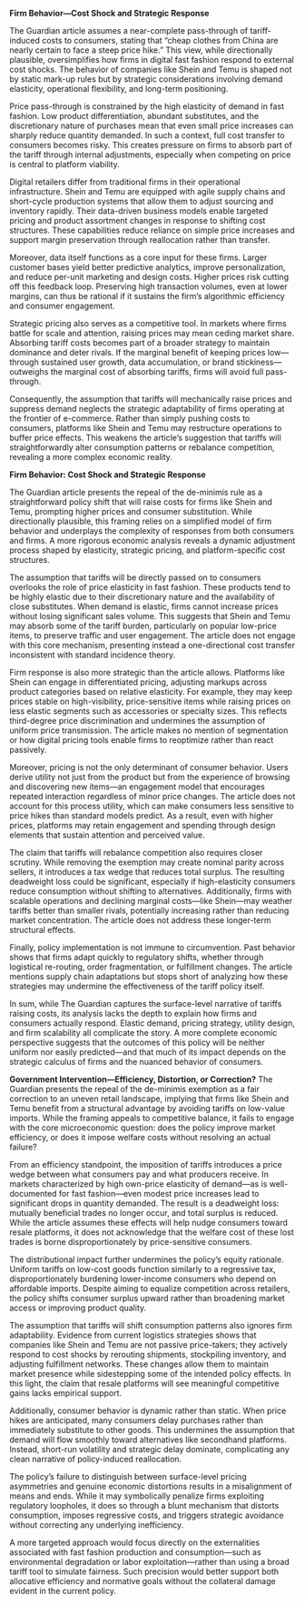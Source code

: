 **Firm Behavior—Cost Shock and Strategic Response**

The Guardian article assumes a near-complete pass-through of tariff-induced costs to consumers, stating that “cheap clothes from China are nearly certain to face a steep price hike.” This view, while directionally plausible, oversimplifies how firms in digital fast fashion respond to external cost shocks. The behavior of companies like Shein and Temu is shaped not by static mark-up rules but by strategic considerations involving demand elasticity, operational flexibility, and long-term positioning.

Price pass-through is constrained by the high elasticity of demand in fast fashion. Low product differentiation, abundant substitutes, and the discretionary nature of purchases mean that even small price increases can sharply reduce quantity demanded. In such a context, full cost transfer to consumers becomes risky. This creates pressure on firms to absorb part of the tariff through internal adjustments, especially when competing on price is central to platform viability.

Digital retailers differ from traditional firms in their operational infrastructure. Shein and Temu are equipped with agile supply chains and short-cycle production systems that allow them to adjust sourcing and inventory rapidly. Their data-driven business models enable targeted pricing and product assortment changes in response to shifting cost structures. These capabilities reduce reliance on simple price increases and support margin preservation through reallocation rather than transfer.

Moreover, data itself functions as a core input for these firms. Larger customer bases yield better predictive analytics, improve personalization, and reduce per-unit marketing and design costs. Higher prices risk cutting off this feedback loop. Preserving high transaction volumes, even at lower margins, can thus be rational if it sustains the firm’s algorithmic efficiency and consumer engagement.

Strategic pricing also serves as a competitive tool. In markets where firms battle for scale and attention, raising prices may mean ceding market share. Absorbing tariff costs becomes part of a broader strategy to maintain dominance and deter rivals. If the marginal benefit of keeping prices low—through sustained user growth, data accumulation, or brand stickiness—outweighs the marginal cost of absorbing tariffs, firms will avoid full pass-through.

Consequently, the assumption that tariffs will mechanically raise prices and suppress demand neglects the strategic adaptability of firms operating at the frontier of e-commerce. Rather than simply pushing costs to consumers, platforms like Shein and Temu may restructure operations to buffer price effects. This weakens the article’s suggestion that tariffs will straightforwardly alter consumption patterns or rebalance competition, revealing a more complex economic reality.


**Firm Behavior: Cost Shock and Strategic Response**

The Guardian article presents the repeal of the de-minimis rule as a straightforward policy shift that will raise costs for firms like Shein and Temu, prompting higher prices and consumer substitution. While directionally plausible, this framing relies on a simplified model of firm behavior and underplays the complexity of responses from both consumers and firms. A more rigorous economic analysis reveals a dynamic adjustment process shaped by elasticity, strategic pricing, and platform-specific cost structures.

The assumption that tariffs will be directly passed on to consumers overlooks the role of price elasticity in fast fashion. These products tend to be highly elastic due to their discretionary nature and the availability of close substitutes. When demand is elastic, firms cannot increase prices without losing significant sales volume. This suggests that Shein and Temu may absorb some of the tariff burden, particularly on popular low-price items, to preserve traffic and user engagement. The article does not engage with this core mechanism, presenting instead a one-directional cost transfer inconsistent with standard incidence theory.

Firm response is also more strategic than the article allows. Platforms like Shein can engage in differentiated pricing, adjusting markups across product categories based on relative elasticity. For example, they may keep prices stable on high-visibility, price-sensitive items while raising prices on less elastic segments such as accessories or specialty sizes. This reflects third-degree price discrimination and undermines the assumption of uniform price transmission. The article makes no mention of segmentation or how digital pricing tools enable firms to reoptimize rather than react passively.

Moreover, pricing is not the only determinant of consumer behavior. Users derive utility not just from the product but from the experience of browsing and discovering new items—an engagement model that encourages repeated interaction regardless of minor price changes. The article does not account for this process utility, which can make consumers less sensitive to price hikes than standard models predict. As a result, even with higher prices, platforms may retain engagement and spending through design elements that sustain attention and perceived value.

The claim that tariffs will rebalance competition also requires closer scrutiny. While removing the exemption may create nominal parity across sellers, it introduces a tax wedge that reduces total surplus. The resulting deadweight loss could be significant, especially if high-elasticity consumers reduce consumption without shifting to alternatives. Additionally, firms with scalable operations and declining marginal costs—like Shein—may weather tariffs better than smaller rivals, potentially increasing rather than reducing market concentration. The article does not address these longer-term structural effects.

Finally, policy implementation is not immune to circumvention. Past behavior shows that firms adapt quickly to regulatory shifts, whether through logistical re-routing, order fragmentation, or fulfillment changes. The article mentions supply chain adaptations but stops short of analyzing how these strategies may undermine the effectiveness of the tariff policy itself.

In sum, while The Guardian captures the surface-level narrative of tariffs raising costs, its analysis lacks the depth to explain how firms and consumers actually respond. Elastic demand, pricing strategy, utility design, and firm scalability all complicate the story. A more complete economic perspective suggests that the outcomes of this policy will be neither uniform nor easily predicted—and that much of its impact depends on the strategic calculus of firms and the nuanced behavior of consumers.


**Government Intervention—Efficiency, Distortion, or Correction?**
The Guardian presents the repeal of the de-minimis exemption as a fair correction to an uneven retail landscape, implying that firms like Shein and Temu benefit from a structural advantage by avoiding tariffs on low-value imports. While the framing appeals to competitive balance, it fails to engage with the core microeconomic question: does the policy improve market efficiency, or does it impose welfare costs without resolving an actual failure?

From an efficiency standpoint, the imposition of tariffs introduces a price wedge between what consumers pay and what producers receive. In markets characterized by high own-price elasticity of demand—as is well-documented for fast fashion—even modest price increases lead to significant drops in quantity demanded. The result is a deadweight loss: mutually beneficial trades no longer occur, and total surplus is reduced. While the article assumes these effects will help nudge consumers toward resale platforms, it does not acknowledge that the welfare cost of these lost trades is borne disproportionately by price-sensitive consumers.

The distributional impact further undermines the policy’s equity rationale. Uniform tariffs on low-cost goods function similarly to a regressive tax, disproportionately burdening lower-income consumers who depend on affordable imports. Despite aiming to equalize competition across retailers, the policy shifts consumer surplus upward rather than broadening market access or improving product quality.

The assumption that tariffs will shift consumption patterns also ignores firm adaptability. Evidence from current logistics strategies shows that companies like Shein and Temu are not passive price-takers; they actively respond to cost shocks by rerouting shipments, stockpiling inventory, and adjusting fulfillment networks. These changes allow them to maintain market presence while sidestepping some of the intended policy effects. In this light, the claim that resale platforms will see meaningful competitive gains lacks empirical support.

Additionally, consumer behavior is dynamic rather than static. When price hikes are anticipated, many consumers delay purchases rather than immediately substitute to other goods. This undermines the assumption that demand will flow smoothly toward alternatives like secondhand platforms. Instead, short-run volatility and strategic delay dominate, complicating any clean narrative of policy-induced reallocation.

The policy’s failure to distinguish between surface-level pricing asymmetries and genuine economic distortions results in a misalignment of means and ends. While it may symbolically penalize firms exploiting regulatory loopholes, it does so through a blunt mechanism that distorts consumption, imposes regressive costs, and triggers strategic avoidance without correcting any underlying inefficiency.

A more targeted approach would focus directly on the externalities associated with fast fashion production and consumption—such as environmental degradation or labor exploitation—rather than using a broad tariff tool to simulate fairness. Such precision would better support both allocative efficiency and normative goals without the collateral damage evident in the current policy.







